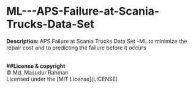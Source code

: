 # ML---APS-Failure-at-Scania-Trucks-Data-Set

<b>Description: </b>
APS Failure at Scania Trucks Data Set -ML to minimize the repair cost and to predicting the failure before it occurs 


<br>
<b>##License & copyright</b><br>
© Md. Masudur Rahman<br>
Licensed under the [MIT License](LICENSE)

  
